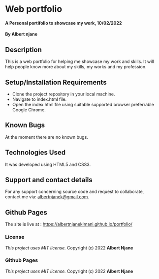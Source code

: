 # Web portfolio
#### A Personal portifolio to showcase my work, 10/02/2022
#### By **Albert njane**
## Description
This is a web portfolio for helping me showcase my work and skills. It will help people know more about my skills, my works and my profession.
## Setup/Installation Requirements
* Clone the project repository in your local machine.
* Navigate to index.html file.
* Open the index.html file using suitable supported browser preferrable Google Chrome.
## Known Bugs
At the moment there are no known bugs.
## Technologies Used
It was developed using HTML5 and CSS3.
## Support and contact details
For any support concerning source code and request to collaborate, contact me via: albertnjanek@gmail.com.
## Github Pages
The site is live at : https://albertnjanekimani.github.io/portfolio/
### License
*This project uses MIT license.*
Copyright (c) 2022 **Albert Njane**
### Github Pages
*This project uses MIT license.*
Copyright (c) 2022 **Albert Njane**
